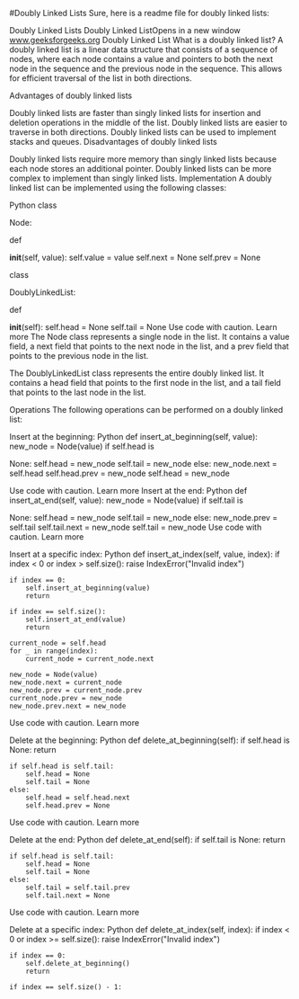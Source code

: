 #Doubly Linked Lists
Sure, here is a readme file for doubly linked lists:

Doubly Linked Lists
Doubly Linked ListOpens in a new window
www.geeksforgeeks.org
Doubly Linked List
What is a doubly linked list?
A doubly linked list is a linear data structure that consists of a sequence of nodes, where each node contains a value and pointers to both the next node in the sequence and the previous node in the sequence. This allows for efficient traversal of the list in both directions.

Advantages of doubly linked lists

Doubly linked lists are faster than singly linked lists for insertion and deletion operations in the middle of the list.
Doubly linked lists are easier to traverse in both directions.
Doubly linked lists can be used to implement stacks and queues.
Disadvantages of doubly linked lists

Doubly linked lists require more memory than singly linked lists because each node stores an additional pointer.
Doubly linked lists can be more complex to implement than singly linked lists.
Implementation
A doubly linked list can be implemented using the following classes:

Python
class
 
Node:

    
def
 
__init__(self, value):
        self.value = value
        self.next = None
        self.prev = None


class
 
DoublyLinkedList:

    
def
 
__init__(self):
        self.head = None
        self.tail = None
Use code with caution. Learn more
The Node class represents a single node in the list. It contains a value field, a next field that points to the next node in the list, and a prev field that points to the previous node in the list.

The DoublyLinkedList class represents the entire doubly linked list. It contains a head field that points to the first node in the list, and a tail field that points to the last node in the list.

Operations
The following operations can be performed on a doubly linked list:

Insert at the beginning:
Python
def insert_at_beginning(self, value):
    new_node = Node(value)
    if self.head is
 
None:
        self.head = new_node
        self.tail = new_node
    else:
        new_node.next = self.head
        self.head.prev = new_node
        self.head = new_node

Use code with caution. Learn more
Insert at the end:
Python
def insert_at_end(self, value):
    new_node = Node(value)
    if self.tail is
 
None:
        self.head = new_node
        self.tail = new_node
    else:
        new_node.prev = self.tail
        self.tail.next = new_node
        self.tail = new_node
Use code with caution. Learn more

Insert at a specific index:
Python
def insert_at_index(self, value, index):
    if index < 0 or index > self.size():
        raise IndexError("Invalid index")

    if index == 0:
        self.insert_at_beginning(value)
        return

    if index == self.size():
        self.insert_at_end(value)
        return

    current_node = self.head
    for _ in range(index):
        current_node = current_node.next

    new_node = Node(value)
    new_node.next = current_node
    new_node.prev = current_node.prev
    current_node.prev = new_node
    new_node.prev.next = new_node
Use code with caution. Learn more

Delete at the beginning:
Python
def delete_at_beginning(self):
    if self.head is None:
        return

    if self.head is self.tail:
        self.head = None
        self.tail = None
    else:
        self.head = self.head.next
        self.head.prev = None
Use code with caution. Learn more

Delete at the end:
Python
def delete_at_end(self):
    if self.tail is None:
        return

    if self.head is self.tail:
        self.head = None
        self.tail = None
    else:
        self.tail = self.tail.prev
        self.tail.next = None
Use code with caution. Learn more

Delete at a specific index:
Python
def delete_at_index(self, index):
    if index < 0 or index >= self.size():
        raise IndexError("Invalid index")

    if index == 0:
        self.delete_at_beginning()
        return

    if index == self.size() - 1:
